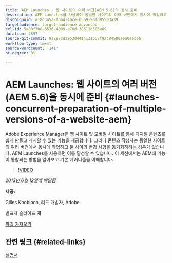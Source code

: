 ```yaml
---
title: AEM Launches - 웹 사이트의 여러 버전(AEM 5.6)의 동시 준비
description: AEM Launches를 사용하여 동일한 사이트의 여러 버전에서 동시에 작업하고 서로 간의 변경 사항을 동기화하는 방법에 대해 알아봅니다. AEM Launches가 AEM에서 어떻게 통합되었는지 알아보고 기본 메커니즘에 대해 알아봅니다.
discoiquuid: a18d345a-fbb4-4ace-b569-96fd95503a39
targetaudience: target-audience advanced
exl-id: 5a80f708-3536-4009-a76d-38611d505a89
duration: 2897
source-git-commit: 9a297cda953d4414131657f9ac84580aea0eabeb
workflow-type: tm+mt
source-wordcount: '141'
ht-degree: 0%

---
```


# AEM Launches: 웹 사이트의 여러 버전(AEM 5.6)을 동시에 준비 {#launches-concurrent-preparation-of-multiple-versions-of-a-website-aem}

Adobe Experience Manager은 웹 사이트 및 모바일 사이트를 통해 디지털 콘텐츠를 쉽게 만들고 게시할 수 있는 기능을 제공합니다. 그러나 콘텐츠 작성자는 동일한 사이트의 여러 버전에서 동시에 작업하고 둘 사이의 변경 사항을 동기화하려는 경우가 있습니다. AEM Launches를 사용하면 이를 달성할 수 있습니다. 이 세션에서는 AEM에 기능이 통합되는 방법을 알아보고 기본 메커니즘을 이해합니다.

>[!VIDEO](https://video.tv.adobe.com/v/19579/?quality=9)

*2013년 6월 12일에 배달됨*

**제공:**

Gilles Knobloch, 리드 개발자, Adobe

발표자 슬라이드 **개**

[파일 가져오기](assets/2013-06-12-launches-cqgems.pdf)

## 관련 링크 {#related-links}

[설명서](https://docs.adobe.com/docs/en/cq/current/wcm/launches.html)

<!--
[Get back to the Overview](https://helpx.adobe.com/experience-manager/kt/eseminars/gems/aem-index.html)
-->
